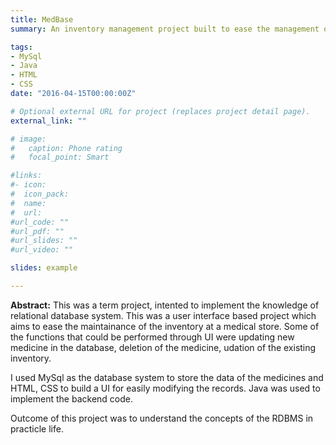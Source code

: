 ```yaml
---
title: MedBase
summary: An inventory management project built to ease the management of inventory on medical store.

tags:
- MySql
- Java
- HTML
- CSS
date: "2016-04-15T00:00:00Z"

# Optional external URL for project (replaces project detail page).
external_link: ""

# image:
#   caption: Phone rating
#   focal_point: Smart

#links:
#- icon: 
#  icon_pack: 
#  name: 
#  url: 
#url_code: ""
#url_pdf: ""
#url_slides: ""
#url_video: ""

slides: example

---
```


**Abstract:**
This was a term project, intented to implement the knowledge of relational database system. This was a user interface based project which aims to ease the maintainance of the inventory at a medical store. Some of the functions that could be performed through UI were updating new medicine in the database, deletion of the medicine, udation of the existing inventory.

I used MySql as the database system to store the data of the medicines and HTML, CSS to build a UI for easily modifying the records. Java was used to implement the backend code.

Outcome of this project was to understand the concepts of the RDBMS in practicle life.